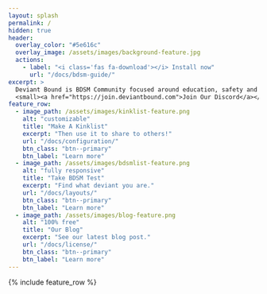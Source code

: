 ```yaml
---
layout: splash
permalink: /
hidden: true
header:
  overlay_color: "#5e616c"
  overlay_image: /assets/images/background-feature.jpg
  actions:
    - label: "<i class='fas fa-download'></i> Install now"
      url: "/docs/bdsm-guide/"
excerpt: >
  Deviant Bound is BDSM Community focused around education, safety and helping others meet!<br />
  <small><a href="https://join.deviantbound.com">Join Our Discord</a></small>
feature_row:
  - image_path: /assets/images/kinklist-feature.png
    alt: "customizable"
    title: "Make A Kinklist"
    excerpt: "Then use it to share to others!"
    url: "/docs/configuration/"
    btn_class: "btn--primary"
    btn_label: "Learn more"
  - image_path: /assets/images/bdsmlist-feature.png
    alt: "fully responsive"
    title: "Take BDSM Test"
    excerpt: "Find what deviant you are."
    url: "/docs/layouts/"
    btn_class: "btn--primary"
    btn_label: "Learn more"
  - image_path: /assets/images/blog-feature.png
    alt: "100% free"
    title: "Our Blog"
    excerpt: "See our latest blog post."
    url: "/docs/license/"
    btn_class: "btn--primary"
    btn_label: "Learn more"      
---
```


{% include feature_row %}
